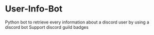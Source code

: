 # User-Info-Bot
Python bot to retrieve every information about a discord user by using a discord bot
Support discord guild badges
